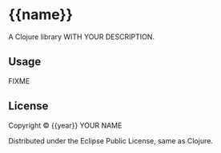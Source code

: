 # {{name}}

A Clojure library WITH YOUR DESCRIPTION.

## Usage

FIXME

## License

Copyright © {{year}} YOUR NAME

Distributed under the Eclipse Public License, same as Clojure.

